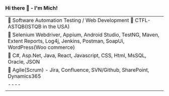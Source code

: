 ### Hi there 👋 -  I'm Mich!

|   |
| ----
|     :icecream: Software Automation Testing / Web Development     :grapes:  CTFL-ASTQB(ISTQB in the USA) 
|     :pineapple: Selenium Webdriver, Appium, Android Studio, TestNG, Maven, Extent Reports, Log4j, Jenkins, Postman, SoapUi, WordPress(Woo commerce)
|     :strawberry:  C#, Asp.Net, Java, React, Javascript, CSS, Html, MsSQL, Oracle, JSON
|     :lemon:   Agile(Scrum) - Jira, Confluence, SVN/Github,  SharePoint, Dynamics365  
| ----
|   |
